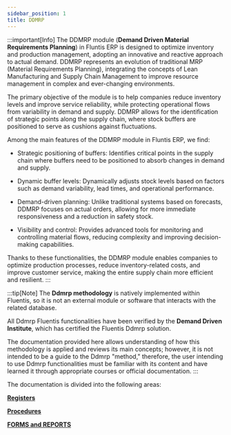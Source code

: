```yaml
---
sidebar_position: 1
title: DDMRP 
---
```


:::important[Info]
The DDMRP module (**Demand Driven Material Requirements Planning**) in Fluntis ERP is designed to optimize inventory and production management, adopting an innovative and reactive approach to actual demand. DDMRP represents an evolution of traditional MRP (Material Requirements Planning), integrating the concepts of Lean Manufacturing and Supply Chain Management to improve resource management in complex and ever-changing environments.

The primary objective of the module is to help companies reduce inventory levels and improve service reliability, while protecting operational flows from variability in demand and supply. DDMRP allows for the identification of strategic points along the supply chain, where stock buffers are positioned to serve as cushions against fluctuations.

Among the main features of the DDMRP module in Fluntis ERP, we find:

- Strategic positioning of buffers: Identifies critical points in the supply chain where buffers need to be positioned to absorb changes in demand and supply.

- Dynamic buffer levels: Dynamically adjusts stock levels based on factors such as demand variability, lead times, and operational performance.

- Demand-driven planning: Unlike traditional systems based on forecasts, DDMRP focuses on actual orders, allowing for more immediate responsiveness and a reduction in safety stock.

- Visibility and control: Provides advanced tools for monitoring and controlling material flows, reducing complexity and improving decision-making capabilities.

Thanks to these functionalities, the DDMRP module enables companies to optimize production processes, reduce inventory-related costs, and improve customer service, making the entire supply chain more efficient and resilient.
:::


:::tip[Note]
The **Ddmrp methodology** is natively implemented within Fluentis, so it is not an external module or software that interacts with the related database. 

All Ddmrp Fluentis functionalities have been verified by the **Demand Driven Institute**, which has certified the Fluentis Ddmrp solution. 

The documentation provided here allows understanding of how this methodology is applied and reviews its main concepts; however, it is not intended to be a guide to the Ddmrp "method," therefore, the user intending to use Ddmrp functionalities must be familiar with its content and have learned it through appropriate courses or official documentation.
:::

The documentation is divided into the following areas: 

[**Registers**](/docs/ddmrp/master-data/introduction)

[**Procedures**](/docs/ddmrp/procedures/adu-update)

[**FORMS and REPORTS**](/docs/ddmrp/views_and_forms/buffer-status)

